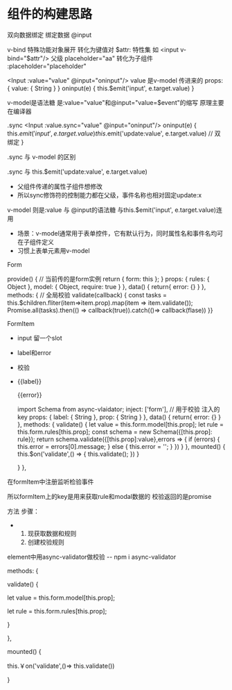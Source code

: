 # 组件的构建思路

双向数据绑定 绑定数据 @input

v-bind 特殊功能对象展开  转化为键值对
$attr: 特性集
如 <input v-bind="$attr"/> 父级 placeholder="aa" 转化为子组件 :placeholder="placeholder"

<Input :value="value" @input="oninput"/>
value 是v-model 传进来的
props: {
    value: {
        String
    }
}
oninput(e) {
this.$emit('input', e.target.value)
}

v-model是语法糖  是:value="value"和@input="value=$event"的缩写  原理主要在编译器

.sync
<Input :value.sync="value" @input="oninput"/>
oninput(e) {
this.$emit('input', e.target.value)
this.$emit('update:value', e.target.value) // 双绑定
}

.sync 与 v-model 的区别


.sync 与 this.$emit('update:value', e.target.value)

- ⽗组件传递的属性⼦组件想修改
- 所以sync修饰符的控制能⼒都在⽗级，事件名称也相对固定update:x



v-model 则是:value 与 @input的语法糖  与this.$emit('input', e.target.value)连用

- 场景：v-model通常⽤于表单控件，它有默认⾏为，同时属性名和事件名均可在⼦组件定义
- 习惯上表单元素⽤v-model

Form

<div>
  <slot></slot>
</div>
provide() { // 当前传的是form实例
  return {
    form: this
  };
}
props: {
  rules: {
    Object
  },
  model: {
    Object,
    require: true
  }
},
data() {
  return{
    error: {}
  }
},
methods: {
// 全局校验
  validate(callback) {
    const tasks = this.$children.fliter(item=>item.prop).map(item => item.validate());
    Promise.all(tasks).then(() => callback(true)).catch(()=> callback(flase))
}}

FormItem

- input 留一个slot
- label和error
- 校验
- <div>
    <label v-if="label">{{label}}</label>
    <slot></slot>
    <p v-if="error">{{error}}</p>
  </div>
  import Schema from async-vlaidator;
  inject: ['form'], // 用于校验  注入的key
  props: {
    label: {
      String
    },
    prop: {
  String
  }
  },
  data() {
    return{
      error: {}
    }
  },
  methods: {
   validate() {
    let value = this.form.model[this.prop];
    let rule = this.form.rules[this.prop];
    const schema = new Schema({[this.prop]: rule});
    return schema.validate({[this.prop]:value},errors => {
    if (errors) {
   this.error = errors[0].message;
  } else {
    this.error = '';
  }
  })
  }
  },
  mounted() {
    this.$on('validate',() => {
      this.validate();
  })
  }

  }
  },


在formItem中注册监听检验事件

所以formItem上的key是用来获取rule和modal数据的  校验返回的是promise

方法 步骤：

- 1. 现获取数据和规则
  2. 创建校验规则

element中用async-validator做校验 -- npm i async-validator

methods: {

validate() {

let value = this.form.model[this.prop];

let rule = this.form.rules[this.prop];


}

},

mounted() {

this.￥on('validate',()=> this.validate())

}
